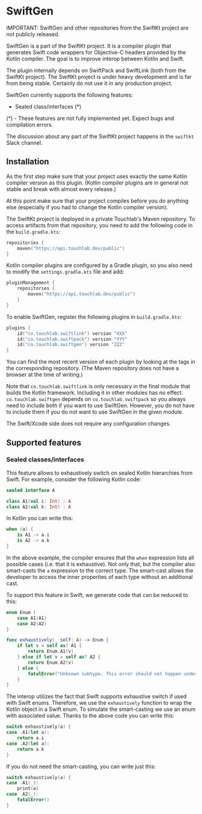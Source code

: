 # SwiftGen

IMPORTANT: SwiftGen and other repositories from the SwiftKt project are not publicly released.

SwiftGen is a part of the SwiftKt project.
It is a compiler plugin that generates Swift code wrappers for Objective-C headers provided by the Kotlin compiler.
The goal is to improve interop between Kotlin and Swift.

The plugin internally depends on SwiftPack and SwiftLink (both from the SwiftKt project).
The SwiftKt project is under heavy development and is far from being stable.
Certainly do not use it in any production project.

SwiftGen currently supports the following features:

- Sealed class/interfaces (*)

(*) - These features are not fully implemented yet. Expect bugs and compilation errors.

The discussion about any part of the SwiftKt project happens in the `swiftkt` Slack channel.

## Installation

As the first step make sure that your project uses exactly the same Kotlin compiler version as this plugin.
(Kotlin compiler plugins are in general not stable and break with almost every release.)

At this point make sure that your project compiles before you do anything else (especially if you had to change the Kotlin compiler version).

The SwiftKt project is deployed in a private Touchlab's Maven repository.
To access artifacts from that repository, you need to add the following code in the `build.gradle.kts`:

```kotlin
repositories {
    maven("https://api.touchlab.dev/public")
}
```

Kotlin compiler plugins are configured by a Gradle plugin, so you also need to modify the `settings.gradle.kts` file and add:

```kotlin
pluginManagement {
    repositories {
        maven("https://api.touchlab.dev/public")
    }
}
```

To enable SwiftGen, register the following plugins in `build.gradle.kts`:

```kotlin
plugins {
    id("co.touchlab.swiftlink") version "XXX"
    id("co.touchlab.swiftpack") version "YYY"
    id("co.touchlab.swiftgen") version "ZZZ"
}
```

You can find the most recent version of each plugin by looking at the tags in the corresponding repository.
(The Maven repository does not have a browser at the time of writing.)

Note that `co.touchlab.swiftlink` is only necessary in the final module that builds the Kotlin framework.
Including it in other modules has no effect.
`co.touchlab.swiftgen` depends on `co.touchlab.swiftpack` so you always need to include both if you want to use SwiftGen.
However, you do not have to include them if you do not want to use SwiftGen in the given module.

The Swift/Xcode side does not require any configuration changes.

## Supported features

### Sealed classes/interfaces

This feature allows to exhaustively switch on sealed Kotlin hierarchies from Swift.
For example, consider the following Kotlin code:

```kotlin
sealed interface A

class A1(val i: Int) : A
class A2(val k: Int) : A
```

In Kotlin you can write this:

```kotlin
when (a) {
    is A1 -> a.i
    is A2 -> a.k
}
```

In the above example, the compiler ensures that the `when` expression lists all possible cases (i.e. that it is exhaustive).
Not only that, but the compiler also smart-casts the `a` expression to the correct type.
The smart-cast allows the developer to access the inner properties of each type without an additional cast.

To support this feature in Swift, we generate code that can be reduced to this:

```swift
enum Enum {
    case A1(A1)
    case A2(A2)
}

func exhaustively(_ self: A) -> Enum {
    if let v = self as? A1 {
        return Enum.A1(v)
    } else if let v = self as? A2 {
        return Enum.A2(v)
    } else {
        fatalError("Unknown subtype. This error should not happen under normal circumstances since A is sealed.")
    }
}
```

The interop utilizes the fact that Swift supports exhaustive switch if used with Swift enums.
Therefore, we use the `exhaustively` function to wrap the Kotlin object in a Swift enum.
To simulate the smart-casting we use an enum with associated value.
Thanks to the above code you can write this:

```swift
switch exhaustively(a) {
case .A1(let a):
    return a.i
case .A2(let a):
    return a.k
}
```

If you do not need the smart-casting, you can write just this:

```swift
switch exhaustively(a) {
case .A1(_):
    print(a)
case .A2(_):
    fatalError()
}
```

